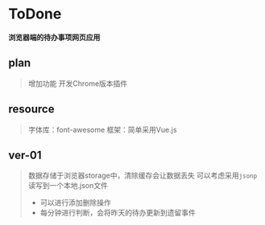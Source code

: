 # ToDone
**浏览器端的待办事项网页应用**

## plan
> 增加功能
开发Chrome版本插件

## resource
> 字体库：font-awesome
框架：简单采用Vue.js

## ver-01
> 数据存储于浏览器storage中，清除缓存会让数据丢失
> 可以考虑采用`jsonp`读写到一个本地.json文件
> + 可以进行添加删除操作
> + 每分钟进行判断，会将昨天的待办更新到遗留事件
